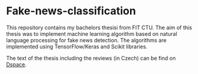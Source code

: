 # Fake-news-classification
This repository contains my bachelors thesisi from FIT CTU.
The aim of this thesis was to implement machine learning algorithm based on natural language processing for fake news detection.
The algorithms are implemented using TensorFlow/Keras and Scikit libraries.

The text of the thesis including the reviews (in Czech) can be find on [Dspace](https://dspace.cvut.cz/handle/10467/115641).
